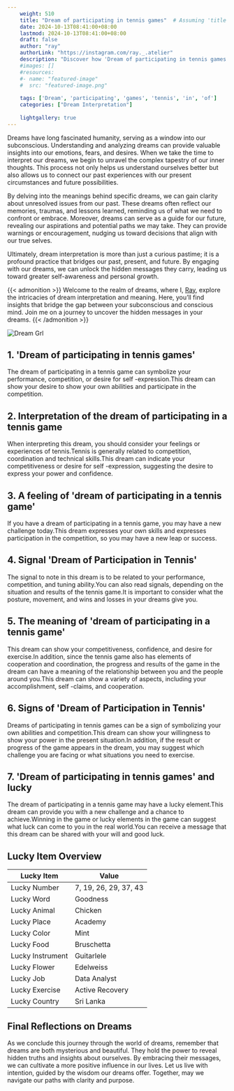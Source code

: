 ```yaml
---
    weight: 510
    title: "Dream of participating in tennis games"  # Assuming 'title' column exists
    date: 2024-10-13T08:41:00+08:00
    lastmod: 2024-10-13T08:41:00+08:00
    draft: false
    author: "ray"
    authorLink: "https://instagram.com/ray._.atelier"
    description: "Discover how 'Dream of participating in tennis games' can interpret your future and uncover its significant meanings in your life."
    #images: []
    #resources:
    #- name: "featured-image"
    #  src: "featured-image.png"
    
    tags: ['Dream', 'participating', 'games', 'tennis', 'in', 'of']
    categories: ["Dream Interpretation"]
    
    lightgallery: true
---
```

    
Dreams have long fascinated humanity, serving as a window into our subconscious. Understanding and analyzing dreams can provide valuable insights into our emotions, fears, and desires. When we take the time to interpret our dreams, we begin to unravel the complex tapestry of our inner thoughts. This process not only helps us understand ourselves better but also allows us to connect our past experiences with our present circumstances and future possibilities.

By delving into the meanings behind specific dreams, we can gain clarity about unresolved issues from our past. These dreams often reflect our memories, traumas, and lessons learned, reminding us of what we need to confront or embrace. Moreover, dreams can serve as a guide for our future, revealing our aspirations and potential paths we may take. They can provide warnings or encouragement, nudging us toward decisions that align with our true selves.

Ultimately, dream interpretation is more than just a curious pastime; it is a profound practice that bridges our past, present, and future. By engaging with our dreams, we can unlock the hidden messages they carry, leading us toward greater self-awareness and personal growth.

{{< admonition >}}
Welcome to the realm of dreams, where I, [Ray](https://instagram.com/ray._.atelier), explore the intricacies of dream interpretation and meaning. Here, you’ll find insights that bridge the gap between your subconscious and conscious mind. Join me on a journey to uncover the hidden messages in your dreams.
{{< /admonition >}}

![Dream Grl](https://cdn.pixabay.com/photo/2017/11/02/03/35/gothic-2910057_1280.jpg "Dream Grl")

## 1. 'Dream of participating in tennis games'
The dream of participating in a tennis game can symbolize your performance, competition, or desire for self -expression.This dream can show your desire to show your own abilities and participate in the competition.

## 2. Interpretation of the dream of participating in a tennis game
When interpreting this dream, you should consider your feelings or experiences of tennis.Tennis is generally related to competition, coordination and technical skills.This dream can indicate your competitiveness or desire for self -expression, suggesting the desire to express your power and confidence.

## 3. A feeling of 'dream of participating in a tennis game'
If you have a dream of participating in a tennis game, you may have a new challenge today.This dream expresses your own skills and expresses participation in the competition, so you may have a new leap or success.

## 4. Signal 'Dream of Participation in Tennis'
The signal to note in this dream is to be related to your performance, competition, and tuning ability.You can also read signals, depending on the situation and results of the tennis game.It is important to consider what the posture, movement, and wins and losses in your dreams give you.

## 5. The meaning of 'dream of participating in a tennis game'
This dream can show your competitiveness, confidence, and desire for exercise.In addition, since the tennis game also has elements of cooperation and coordination, the progress and results of the game in the dream can have a meaning of the relationship between you and the people around you.This dream can show a variety of aspects, including your accomplishment, self -claims, and cooperation.

## 6. Signs of 'Dream of Participation in Tennis'
Dreams of participating in tennis games can be a sign of symbolizing your own abilities and competition.This dream can show your willingness to show your power in the present situation.In addition, if the result or progress of the game appears in the dream, you may suggest which challenge you are facing or what situations you need to exercise.

## 7. 'Dream of participating in tennis games' and lucky
The dream of participating in a tennis game may have a lucky element.This dream can provide you with a new challenge and a chance to achieve.Winning in the game or lucky elements in the game can suggest what luck can come to you in the real world.You can receive a message that this dream can be shared with your will and good luck.

## Lucky Item Overview
| Lucky Item          | Value              |
|---------------|--------------------|
| Lucky Number        | 7, 19, 26, 29, 37, 43  |
| Lucky Word          | Goodness |
| Lucky Animal        | Chicken |
| Lucky Place         | Academy     |
| Lucky Color         | Mint     |
| Lucky Food          | Bruschetta      |
| Lucky Instrument    | Guitarlele |
| Lucky Flower        | Edelweiss    |
| Lucky Job           | Data Analyst       |
| Lucky Exercise      | Active Recovery  |
| Lucky Country       | Sri Lanka    |


##  Final Reflections on Dreams

As we conclude this journey through the world of dreams, remember that dreams are both mysterious and beautiful. They hold the power to reveal hidden truths and insights about ourselves. By embracing their messages, we can cultivate a more positive influence in our lives. Let us live with intention, guided by the wisdom our dreams offer. Together, may we navigate our paths with clarity and purpose.
